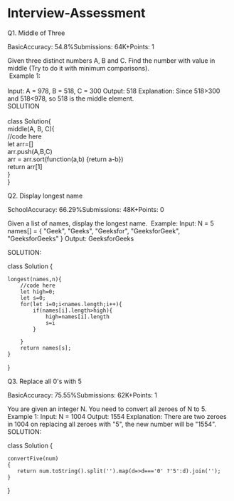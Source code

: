 # Interview-Assessment

Q1. Middle of Three <br/>

BasicAccuracy: 54.8%Submissions: 64K+Points: 1 <br/>

Given three distinct numbers A, B and C. Find the number with value in middle (Try to do it with minimum comparisons). <br/>
 Example 1:<br/><br/>
Input: A = 978, B = 518, C = 300 Output: 518 Explanation: Since 518>300 and 518<978, so 518 is the middle element.  <br/>
SOLUTION   <br/><br/> class Solution{ <br/>
    middle(A, B, C){ <br/>
        //code here <br/>
        let arr=[] <br/>
        arr.push(A,B,C) <br/>
        arr = arr.sort(function(a,b) {return a-b}) <br/>
        return arr[1] <br/>
    } <br/>
}<br/>




Q2. Display longest name

SchoolAccuracy: 66.29%Submissions: 48K+Points: 0

Given a list of names, display the longest name.
 Example:
Input: N = 5 names[] = { "Geek", "Geeks", "Geeksfor", "GeeksforGeek", "GeeksforGeeks" } Output: GeeksforGeeks

SOLUTION:

class Solution {

    longest(names,n){
        //code here
        let high=0;
        let s=0;
        for(let i=0;i<names.length;i++){
            if(names[i].length>high){
                high=names[i].length
                s=i
            }
            
        }
        return names[s];
    }
}





Q3. Replace all 0's with 5

BasicAccuracy: 75.55%Submissions: 62K+Points: 1

You are given an integer N. You need to convert all zeroes of N to 5.
Example 1:
Input: N = 1004 Output: 1554 Explanation: There are two zeroes in 1004 on replacing all zeroes with "5", the new number will be "1554".  SOLUTION:

 class Solution {
    
    convertFive(num)
    {
       return num.toString().split('').map(d=>d==='0' ?'5':d).join('');
    }
    
}
